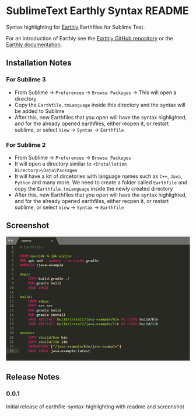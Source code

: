 # SublimeText Earthly Syntax README

Syntax highlighting for [Earthly](https://earthly.dev) Earthfiles for Sublime Text.

For an introduction of Earthly see the [Earthly GitHub repository](https://github.com/earthly/earthly) or the [Earthly documentation](https://docs.earthly.dev).

## Installation Notes

### For Sublime 3

* From Sublime -> `Preferences` -> `Browse Packages` -> This will open a directory
* Copy the `Earthfile.tmLanguage` inside this directory and the syntax will be added to Sublime
* After this, new Earthfiles that you open will have the syntax highlighted, and for the already opened earthfiles, either reopen it, or restart sublime, or select `View` -> `Syntax` -> `Earthfile`

### For Sublime 2

* From Sublime -> `Preferences` -> `Browse Packages`
* It will open a directory similar to `<Installation Directory>\Data\Packages`
* It will have a lot of dircetories with language names such as `C++`, `Java`, `Python` and many more.  We need to create a folder called `Earthfile` and copy the `Earthfile.tmLanguage` inside the newly created directory
* After this, new Earthfiles that you open will have the syntax highlighted, and for the already opened earthfiles, either reopen it, or restart sublime, or select `View` -> `Syntax` -> `Earthfile`

## Screenshot

![sublime syntax highlighting screenshot](Screenshot.png)


## Release Notes

### 0.0.1

Initial release of earthfile-syntax-highlighting with readme and screenshot
